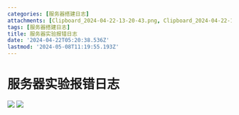 ```yaml
---
categories: [服务器搭建日志]
attachments: [Clipboard_2024-04-22-13-20-43.png, Clipboard_2024-04-22-13-21-43.png]
tags: [服务器搭建日志]
title: 服务器实验报错日志
date: '2024-04-22T05:20:38.536Z'
lastmod: '2024-05-08T11:19:55.193Z'
---
```


# 服务器实验报错日志

![](/images/attachments/Clipboard_2024-04-22-13-20-43.png)
![](/images/attachments/Clipboard_2024-04-22-13-21-43.png)
